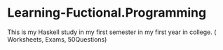 # Learning-Fuctional.Programming 
This is my  Haskell study in my first semester in my first year in college.  ( Worksheets, Exams, 50Questions) 
